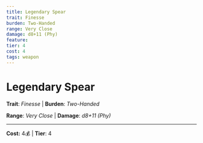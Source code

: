 ```yaml
---
title: Legendary Spear
trait: Finesse
burden: Two-Handed
range: Very Close
damage: d8+11 (Phy)
feature: 
tier: 4
cost: 4
tags: weapon
---
```

# Legendary Spear

**Trait**: _Finesse_ | **Burden**: _Two-Handed_

**Range**: _Very Close_ | **Damage**: _d8+11 (Phy)_

___
**Cost:** 4💰 | **Tier**: 4
